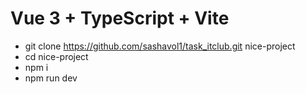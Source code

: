 # Vue 3 + TypeScript + Vite

- git clone https://github.com/sashavol1/task_itclub.git nice-project
- cd nice-project
- npm i 
- npm run dev